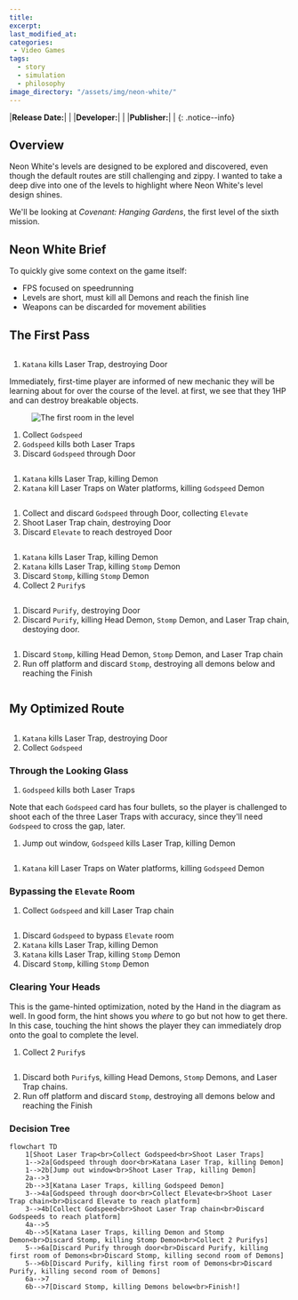 ```yaml
---
title:
excerpt:
last_modified_at:
categories:
 - Video Games
tags:
  - story
  - simulation
  - philosophy
image_directory: "/assets/img/neon-white/"
---
```


|**Release Date:**| |
|**Developer:**| |
|**Publisher:**| |
{: .notice--info}

## Overview
Neon White's levels are designed to be explored and discovered, even though the
default routes are still challenging and zippy. I wanted to take a deep dive
into one of the levels to highlight where Neon White's level design shines.

We'll be looking at *Covenant: Hanging Gardens*, the first level of the sixth
mission.

## Neon White Brief
To quickly give some context on the game itself:
- FPS focused on speedrunning
- Levels are short, must kill all Demons and reach the finish line
- Weapons can be discarded for movement abilities

## The First Pass

<figure class="align-center">
  <img
    src="/assets/vector/neon-white-hanging-gardens-first-path.png"
    alt="">
</figure>

1. `Katana` kills Laser Trap, destroying Door

Immediately, first-time player are informed of new mechanic they will be
learning about for over the course of the level. at first, we see that they 1HP
and can destroy breakable objects.

<figure class="align-center">
  <img
    src="{{ page.image_directory }}/hanging-gardens-first-room.jpg"
    alt="The first room in the level">
</figure>

1. Collect `Godspeed`
1. `Godspeed` kills both Laser Traps
1. Discard `Godspeed` through Door

<figure class="align-center">
  <img
    src="{{ page.image_directory }}/hanging-gardens-first-enemy.jpg"
    alt="">
</figure>

1. `Katana` kills Laser Trap, killing Demon
1. `Katana` kill Laser Traps on Water platforms, killing `Godspeed` Demon

<figure class="align-center">
  <img
    src="{{ page.image_directory }}/hanging-gardens-second-enemy.jpg"
    alt="">
</figure>

1. Collect and discard `Godspeed` through Door, collecting `Elevate`
1. Shoot Laser Trap chain, destroying Door
1. Discard `Elevate` to reach destroyed Door

<figure class="align-center">
  <img
    src="{{ page.image_directory }}/hanging-gardens-elevate-room.jpg"
    alt="">
</figure>

1. `Katana` kills Laser Trap, killing Demon
1. `Katana` kills Laser Trap, killing `Stomp` Demon
1. Discard `Stomp`, killing `Stomp` Demon
1. Collect 2 `Purify`s

<figure class="align-center">
  <img
    src="{{ page.image_directory }}/hanging-gardens-ramp-before-drop.jpg"
    alt="">
</figure>

1. Discard `Purify`, destroying Door
1. Discard `Purify`, killing Head Demon, `Stomp` Demon, and Laser Trap chain,
   destoying door.

<figure class="align-center">
  <img
    src="{{ page.image_directory }}/hanging-gardens-head-room-1.jpg"
    alt="">
</figure>

1. Discard `Stomp`, killing Head Demon, `Stomp` Demon, and Laser Trap chain
1. Run off platform and discard `Stomp`, destroying all demons below and
   reaching the Finish

<figure class="align-center">
  <img
    src="{{ page.image_directory }}/hanging-gardens-final-stomp.jpg"
    alt="">
</figure>

## My Optimized Route

<figure class="align-center">
  <img
    src="/assets/vector/neon-white-hanging-gardens-fast-path.png"
    alt="">
</figure>

1. `Katana` kills Laser Trap, destroying Door
1. Collect `Godspeed`

### Through the Looking Glass
1. `Godspeed` kills both Laser Traps

Note that each `Godspeed` card has four bullets, so the player is challenged to
shoot each of the three Laser Traps with accuracy, since they'll need `Godspeed`
to cross the gap, later.

1. Jump out window, `Godspeed` kills Laser Trap, killing Demon

<figure class="align-center">
  <img
    src="{{ page.image_directory }}/hanging-gardens-sniper-shortcut-1.jpg"
    alt="">
</figure>

1. `Katana` kill Laser Traps on Water platforms, killing `Godspeed` Demon

### Bypassing the `Elevate` Room

1. Collect `Godspeed` and kill Laser Trap chain

<figure class="align-center">
  <img
    src="{{ page.image_directory }}/hanging-gardens-sniper-shortcut-2.jpg"
    alt="">
</figure>

1. Discard `Godspeed` to bypass `Elevate` room
1. `Katana` kills Laser Trap, killing Demon
1. `Katana` kills Laser Trap, killing `Stomp` Demon
1. Discard `Stomp`, killing `Stomp` Demon

### Clearing Your Heads
This is the game-hinted optimization, noted by the Hand in the diagram as well.
In good form, the hint shows you *where* to go but not how to get there. In this
case, touching the hint shows the player they can immediately drop onto the goal
to complete the level.

1. Collect 2 `Purify`s

<figure class="align-center">
  <img
    src="{{ page.image_directory }}/hanging-gardens-ramp-before-drop.jpg"
    alt="">
</figure>

1. Discard both `Purify`s, killing Head Demons, `Stomp` Demons, and Laser Trap
   chains.
1. Run off platform and discard `Stomp`, destroying all demons below and
   reaching the Finish

### Decision Tree

```mermaid!
flowchart TD
    1[Shoot Laser Trap<br>Collect Godspeed<br>Shoot Laser Traps]
    1-->2a[Godspeed through door<br>Katana Laser Trap, killing Demon]
    1-->2b[Jump out window<br>Shoot Laser Trap, killing Demon]
    2a-->3
    2b-->3[Katana Laser Traps, killing Godspeed Demon]
    3-->4a[Godspeed through door<br>Collect Elevate<br>Shoot Laser Trap chain<br>Discard Elevate to reach platform]
    3-->4b[Collect Godspeed<br>Shoot Laser Trap chain<br>Discard Godspeeds to reach platform]
    4a-->5
    4b-->5[Katana Laser Traps, killing Demon and Stomp Demon<br>Discard Stomp, killing Stomp Demon<br>Collect 2 Purifys]
    5-->6a[Discard Purify through door<br>Discard Purify, killing first room of Demons<br>Discard Stomp, killing second room of Demons]
    5-->6b[Discard Purify, killing first room of Demons<br>Discard Purify, killing second room of Demons]
    6a-->7
    6b-->7[Discard Stomp, killing Demons below<br>Finish!]
```
